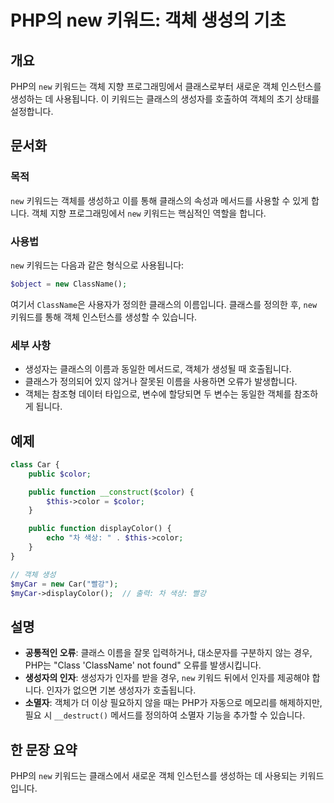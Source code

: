<!--
Meta Description: # PHP의 new 키워드: 객체 생성의 기초 ## 개요 PHP의 `new` 키워드는 객체 지향 프로그래밍에서 클래스로부터 새로운 객체 인스턴스를 생성하는 데 사용됩니다. 이 키워드는 클래스의 생성자를 호출하여 객체의 초기 상태를 설정합니다. ## 문서화 ### 목적 ...
Meta Keywords: new, 키워드는, color, 클래스의, php의
-->

# PHP의 new 키워드: 객체 생성의 기초

## 개요
PHP의 `new` 키워드는 객체 지향 프로그래밍에서 클래스로부터 새로운 객체 인스턴스를 생성하는 데 사용됩니다. 이 키워드는 클래스의 생성자를 호출하여 객체의 초기 상태를 설정합니다.

## 문서화
### 목적
`new` 키워드는 객체를 생성하고 이를 통해 클래스의 속성과 메서드를 사용할 수 있게 합니다. 객체 지향 프로그래밍에서 `new` 키워드는 핵심적인 역할을 합니다.

### 사용법
`new` 키워드는 다음과 같은 형식으로 사용됩니다:

```php
$object = new ClassName();
```

여기서 `ClassName`은 사용자가 정의한 클래스의 이름입니다. 클래스를 정의한 후, `new` 키워드를 통해 객체 인스턴스를 생성할 수 있습니다.

### 세부 사항
- 생성자는 클래스의 이름과 동일한 메서드로, 객체가 생성될 때 호출됩니다.
- 클래스가 정의되어 있지 않거나 잘못된 이름을 사용하면 오류가 발생합니다.
- 객체는 참조형 데이터 타입으로, 변수에 할당되면 두 변수는 동일한 객체를 참조하게 됩니다.

## 예제
```php
class Car {
    public $color;

    public function __construct($color) {
        $this->color = $color;
    }

    public function displayColor() {
        echo "차 색상: " . $this->color;
    }
}

// 객체 생성
$myCar = new Car("빨강");
$myCar->displayColor();  // 출력: 차 색상: 빨강
```

## 설명
- **공통적인 오류**: 클래스 이름을 잘못 입력하거나, 대소문자를 구분하지 않는 경우, PHP는 "Class 'ClassName' not found" 오류를 발생시킵니다.
- **생성자의 인자**: 생성자가 인자를 받을 경우, `new` 키워드 뒤에서 인자를 제공해야 합니다. 인자가 없으면 기본 생성자가 호출됩니다.
- **소멸자**: 객체가 더 이상 필요하지 않을 때는 PHP가 자동으로 메모리를 해제하지만, 필요 시 `__destruct()` 메서드를 정의하여 소멸자 기능을 추가할 수 있습니다.

## 한 문장 요약
PHP의 `new` 키워드는 클래스에서 새로운 객체 인스턴스를 생성하는 데 사용되는 키워드입니다.